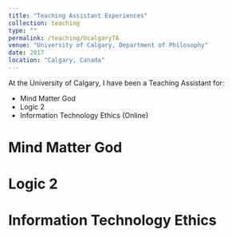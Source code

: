```yaml
---
title: "Teaching Assistant Experiences"
collection: teaching
type: ""
permalink: /teaching/UcalgaryTA
venue: "University of Calgary, Department of Philosophy"
date: 2017
location: "Calgary, Canada"
---
```


At the University of Calgary, I have been a Teaching Assistant for:
- Mind Matter God
- Logic 2
- Information Technology Ethics (Online)

Mind Matter God
======

Logic 2
======

Information Technology Ethics
======
